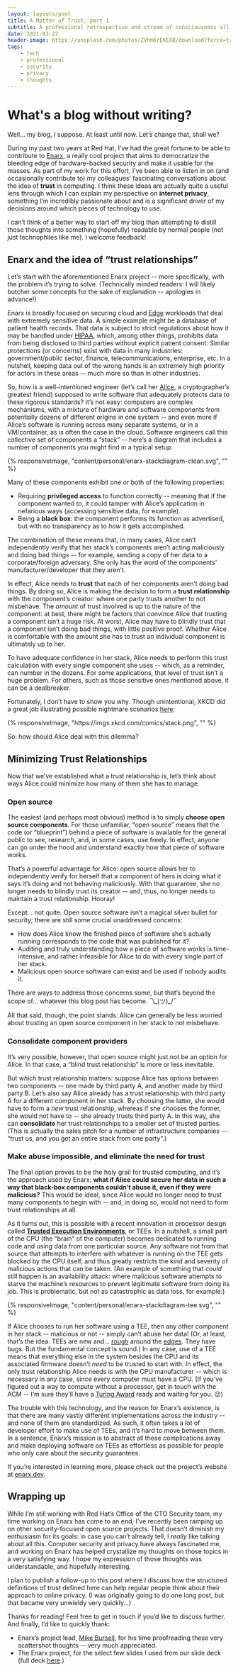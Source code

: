 ```yaml
--- 
layout: layouts/post
title: A Matter of Trust, part 1
subtitle: A professional retrospective and stream of consciousness all in one!
date: 2021-03-22
header-image: https://unsplash.com/photos/ZVhm6rEKEX8/download?force=true
tags:
    - tech
    - professional
    - security
    - privacy
    - thoughts
--- 
```

# What's a blog without writing?

Well... my blog, I suppose. At least until now. Let’s change that, shall we?

During my past two years at Red Hat, I've had the great fortune to be able to contribute to [Enarx](https://enarx.dev/), a really cool project that aims to democratize the bleeding edge of hardware-backed security and make it usable for the masses. As part of my work for this effort, I’ve been able to listen in on (and occasionally contribute to) my colleagues’ fascinating conversations about the idea of **trust** in computing. I think these ideas are actually quite a useful lens through which I can explain my perspective on **internet privacy**, something I’m incredibly passionate about and is a significant driver of my decisions around which pieces of technology to use.

I can’t think of a better way to start off my blog than attempting to distill those thoughts into something (hopefully) readable by normal people (not just technophiles like me). I welcome feedback!

## Enarx and the idea of “trust relationships”

Let’s start with the aforementioned Enarx project -- more specifically, with the problem it’s trying to solve. (Technically minded readers: I will likely butcher some concepts for the sake of explanation -- apologies in advance!)

Enarx is broadly focused on securing cloud and [Edge](https://www.theverge.com/circuitbreaker/2018/5/7/17327584/edge-computing-cloud-google-microsoft-apple-amazon) workloads that deal with extremely sensitive data. A simple example might be a database of patient health records. That data is subject to strict regulations about how it may be handled under [HIPAA](https://en.wikipedia.org/wiki/Health_Insurance_Portability_and_Accountability_Act), which, among other things, prohibits data from being disclosed to third parties without explicit patient consent. Similar protections (or concerns) exist with data in many industries: government/public sector, finance, telecommunications, enterprise, etc. In a nutshell, keeping data out of the wrong hands is an extremely high priority for actors in these areas -- much more so than in other industries.

So, how is a well-intentioned engineer (let’s call her [Alice](https://en.wikipedia.org/wiki/Alice_and_Bob), a cryptographer’s greatest friend) supposed to write software that adequately protects data to these rigorous standards? It’s not easy: computers are complex mechanisms, with a mixture of hardware and software components from potentially dozens of different origins in one system -- and even more if Alice’s software is running across many separate systems, or in a VM/container, as is often the case in the cloud. Software engineers call this collective set of components a “stack” -- here’s a diagram that includes a number of components you might find in a typical setup:

<div class="card-local-media-half">
{% responsiveImage, "content/personal/enarx-stackdiagram-clean.svg", "" %}
</div>

Many of these components exhibit one or both of the following properties:

- Requiring **privileged access** to function correctly -- meaning that if the component wanted to, it could tamper with Alice’s application in nefarious ways (accessing sensitive data, for example).
- Being a **black box**: the component performs its function as advertised, but with no transparency as to _how_ it gets accomplished.

The combination of these means that, in many cases, Alice can’t independently verify that her stack’s components aren’t acting maliciously and doing bad things -- for example, sending a copy of her data to a corporate/foreign adversary. She only has the word of the components’ manufacturer/developer that they aren’t.

In effect, Alice needs to **trust** that each of her components aren’t doing bad things. By doing so, Alice is making the decision to form a **trust relationship** with the component’s creator: where one party trusts another to not misbehave. The _amount_ of trust involved is up to the nature of the component: at best, there might be factors that convince Alice that trusting a component isn’t a huge risk. At worst, Alice may have to blindly trust that a component isn’t doing bad things, with little positive proof. Whether Alice is comfortable with the amount she has to trust an individual component is ultimately up to her.

To have adequate confidence in her stack, Alice needs to perform this trust calculation with every single component she uses -- which, as a reminder, can number in the dozens. For some applications, that level of trust isn’t a huge problem. For others, such as those sensitive ones mentioned above, it can be a dealbreaker.

Fortunately, I don’t have to show you why. Though unintentional, XKCD did a great job illustrating possible nightmare scenarios [here](https://xkcd.com/2166/):

<div class="card-local-media-quarter">
{% responsiveImage, "https://imgs.xkcd.com/comics/stack.png", "" %}
</div>

So: how should Alice deal with this dilemma?

## Minimizing Trust Relationships

Now that we’ve established what a trust relationship is, let’s think about ways Alice could minimize how many of them she has to manage.

### Open source

The easiest (and perhaps most obvious) method is to simply **choose open source components**. For those unfamiliar, “open source” means that the code (or “blueprint”) behind a piece of software is available for the general public to see, research, and, in some cases, use freely. In effect, anyone can go under the hood and understand exactly how that piece of software works.

That’s a powerful advantage for Alice: open source allows her to independently verify for herself that a component of hers is doing what it says it’s doing and not behaving maliciously. With that guarantee, she no longer needs to blindly trust its creator -- and, thus, no longer needs to maintain a trust relationship. Hooray!

Except… not quite. Open source software isn’t a magical silver bullet for security; there are still some crucial unaddressed concerns:

- How does Alice know the finished piece of software she’s actually running corresponds to the code that was published for it?
- Auditing and truly understanding how a piece of software works is time-intensive, and rather infeasible for Alice to do with every single part of her stack.
- Malicious open source software can exist and be used if nobody audits it.

There are ways to address those concerns some, but that’s beyond the scope of… whatever this blog post has become. ¯\\\_(ツ)_/¯

All that said, though, the point stands: Alice can generally be less worried about trusting an open source component in her stack to not misbehave.

### Consolidate component providers

It’s very possible, however, that open source might just not be an option for Alice. In that case, a “blind trust relationship” is more or less inevitable.

But _which_ trust relationship matters: suppose Alice has options between two components -- one made by third party A, and another made by third party B. Let’s also say Alice already has a trust relationship with third party A for a different component in her stack. By choosing the latter, she would have to form a _new_ trust relationship, whereas if she chooses the former, she would not have to -- she already trusts third party A. In this way, she can **consolidate** her trust relationships to a smaller set of trusted parties. (This is actually the sales pitch for a number of infrastructure companies -- “trust us, and you get an entire stack from one party”.)

### Make abuse impossible, and eliminate the need for trust

The final option proves to be the holy grail for trusted computing, and it’s the approach used by Enarx: **what if Alice could secure her data in such a way that black-box components couldn’t abuse it, even if they _were_ malicious?** This would be ideal, since Alice would no longer need to trust many components to begin with -- and, in doing so, would not need to form trust relationships at all.

As it turns out, this is possible with a recent innovation in processor design called [**Trusted Execution Environments**](https://en.wikipedia.org/wiki/Trusted_execution_environment), or TEEs. In a nutshell, a small part of the CPU (the “brain” of the computer) becomes dedicated to running code and using data from one particular source. Any software not from that source that attempts to interfere with whatever is running on the TEE gets blocked by the CPU itself, and thus greatly restricts the kind and severity of malicious actions that can be taken. (An example of something that _could_ still happen is an availability attack: where malicious software attempts to starve the machine’s resources to prevent legitimate software from doing its job. This is problematic, but not as catastrophic as data loss, for example.)

<div class="card-local-media-half">
{% responsiveImage, "content/personal/enarx-stackdiagram-tee.svg", "" %}
</div>

If Alice chooses to run her software using a TEE, then any other component in her stack -- malicious or not -- simply can’t abuse her data! (Or, at least, that’s the idea. TEEs are new and… [rough](https://arstechnica.com/information-technology/2020/03/hackers-can-steal-secret-data-stored-in-intels-sgx-secure-enclave/) around the [edges](https://www.anandtech.com/show/14587/vulnerability-in-amds-secure-encrypted-virtualization-for-epyc-update-now-to-build-22). They have bugs. But the fundamental concept is sound.) In any case, use of a TEE means that everything else in the system besides the CPU and its associated firmware doesn’t _need_ to be trusted to start with. In effect, the only trust relationship Alice needs is with the CPU manufacturer -- which is necessary in any case, since every computer must have a CPU. (If you’ve figured out a way to compute without a processor, get in touch with the ACM -- I’m sure they’ll have a [Turing Award](https://en.wikipedia.org/wiki/Turing_Award) ready and waiting for you. 😉)

The trouble with this technology, and the reason for Enarx’s existence, is that there are many vastly different implementations across the industry -- and none of them are standardized. As such, it often takes a lot of developer effort to make use of TEEs, and it’s hard to move between them. In a sentence, Enarx’s mission is to abstract all these complications away and make deploying software on TEEs as effortless as possible for people who only care about the security guarantees.

If you’re interested in learning more, please check out the project’s website at [enarx.dev](https://enarx.dev).

## Wrapping up

While I’m still working with Red Hat’s Office of the CTO Security team, my time working on Enarx has come to an end; I’ve recently been ramping up on other security-focused open source projects. That doesn’t diminish my enthusiasm for its goals: in case you can’t already tell, I _really_ like talking about all this. Computer security and privacy have always fascinated me, and working on Enarx has helped crystallize my thoughts on those topics in a very satisfying way. I hope my expression of those thoughts was understandable, and hopefully interesting.

I plan to publish a follow-up to this post where I discuss how the structured definitions of trust defined here can help regular people think about their approach to online privacy. (I was originally going to do one long post, but that became very unwieldy very quickly…)

Thanks for reading! Feel free to get in touch if you’d like to discuss further. And finally, I’d like to quickly thank:

- Enarx’s project lead, [Mike Bursell](https://aliceevebob.com/), for his time proofreading these very scattershot thoughts -- very much appreciated.
- The Enarx project, for the select few slides I used from our slide deck (full deck [here](https://github.com/enarx/enarx.github.io/blob/master/docs/enarx_slides_2020-12.pdf).)
